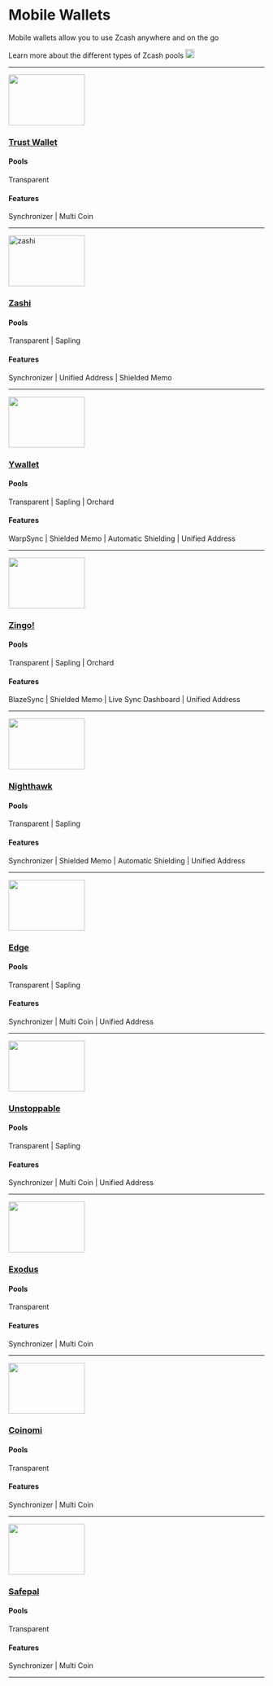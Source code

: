 # Mobile Wallets

Mobile wallets allow you to use Zcash anywhere and on the go

Learn more about the different types of Zcash pools [<img src="https://raw.githubusercontent.com/FortAwesome/Font-Awesome/6.x/svgs/solid/square-arrow-up-right.svg" alt="arrow" width="18" height="18"/>](/site/guides/Using_Zcash/Shielded_Pools)

---

<a href="https://trustwallet.com/download">
    <img src="https://i.ibb.co/cNqxBJ1/trustwallet.png" alt="" width="150" height="100"/>
</a>

<aside>
    
### [Trust Wallet](https://trustwallet.com/download)

#### Pools
Transparent

#### Features
Synchronizer | Multi Coin

</aside>

---

<a href="https://electriccoin.co/zashi/">
    <img src="https://i.ibb.co/nn0nB6c/zashi-logo.png" alt="zashi" width="150" height="100"/>
</a>

<aside>

### [Zashi](https://electriccoin.co/zashi/)

#### Pools
Transparent | Sapling 

#### Features
Synchronizer | Unified Address | Shielded Memo 

</aside>

---

<a href="https://ywallet.app/installation/">
    <img src="https://i.ibb.co/r6gPvFw/ywalletcard.png" alt="" width="150" height="100"/>
</a>

<aside>
    
### [Ywallet](https://ywallet.app/installation/)

#### Pools
Transparent | Sapling | Orchard 

#### Features
WarpSync | Shielded Memo | Automatic Shielding | Unified Address 

</aside>

---

<a href="https://play.google.com/store/apps/details?id=org.ZingoLabs.Zingo">
    <img src="https://i.ibb.co/bdJ49Ld/zingocard.png" alt="" width="150" height="100"/>
</a>

<aside> 
    
### [Zingo!](https://play.google.com/store/apps/details?id=org.ZingoLabs.Zingo)

#### Pools
Transparent | Sapling | Orchard 
  
#### Features
BlazeSync | Shielded Memo | Live Sync Dashboard | Unified Address 

</aside>

---

<a href="https://nighthawkwallet.com">
    <img src="https://i.ibb.co/7yvM8vq/nighthawkcard.png" alt="" width="150" height="100"/>
</a>

<aside>

### [Nighthawk](https://nighthawkwallet.com)

#### Pools
Transparent | Sapling 
  
#### Features
Synchronizer | Shielded Memo | Automatic Shielding | Unified Address 

</aside>

---

<a href="https://edge.app">
    <img src="https://i.ibb.co/qCmmHk4/edgecard.png" alt="" width="150" height="100"/>
</a>

<aside>

### [Edge](https://edge.app)

#### Pools
Transparent | Sapling 
  
#### Features
Synchronizer | Multi Coin | Unified Address 

</aside>

---

<a href="https://unstoppable.money">
    <img src="https://i.ibb.co/KXnS26y/unstoppablecard.png" alt="" width="150" height="100"/>
</a>

<aside>

### [Unstoppable](https://unstoppable.money)
    
#### Pools
Transparent | Sapling 

#### Features
Synchronizer | Multi Coin | Unified Address 

</aside>

---
<a href="https://www.exodus.com/download/">
    <img src="https://i.ibb.co/w0NNZNp/exoduscard.png" alt="" width="150" height="100"/>
</a>

<aside>

### [Exodus](https://www.exodus.com/download/)

#### Pools
Transparent 

#### Features
Synchronizer | Multi Coin 

</aside>

----

<a href="https://www.coinomi.com/en/downloads">
    <img src="https://i.ibb.co/QfHmjWY/coinomicard.png" alt="" width="150" height="100"/>
</a>

<aside>


### [Coinomi](https://www.coinomi.com/en/downloads)

#### Pools
Transparent 

#### Features
Synchronizer | Multi Coin 

</aside>

----

<a href="https://safepal.com">
    <img src="https://i.ibb.co/h29h6d0/safepalcard.png" alt="" width="150" height="100"/>
</a>

<aside>

### [Safepal](https://safepal.com)

#### Pools
Transparent 

#### Features
Synchronizer | Multi Coin 

</aside>

----
